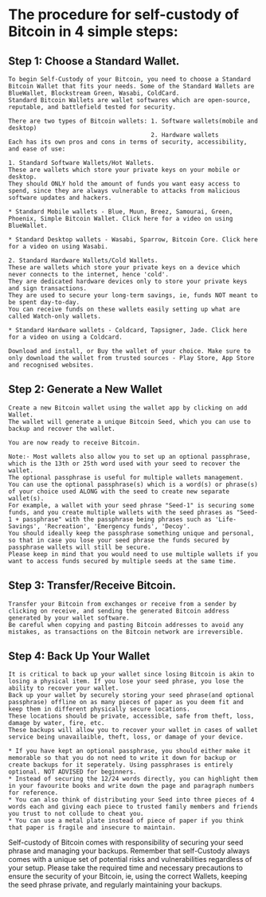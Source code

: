 # The procedure for self-custody of Bitcoin in 4 simple steps:

## Step 1: Choose a Standard Wallet.
    To begin Self-Custody of your Bitcoin, you need to choose a Standard Bitcoin Wallet that fits your needs. Some of the Standard Wallets are BlueWallet, Blockstream Green, Wasabi, ColdCard.
    Standard Bitcoin Wallets are wallet softwares which are open-source, reputable, and battlefield tested for security.

    There are two types of Bitcoin wallets: 1. Software wallets(mobile and desktop)
                                            2. Hardware wallets
    Each has its own pros and cons in terms of security, accessibility, and ease of use:

    1. Standard Software Wallets/Hot Wallets. 
    These are wallets which store your private keys on your mobile or desktop. 
    They should ONLY hold the amount of funds you want easy access to spend, since they are always vulnerable to attacks from malicious software updates and hackers. 

    * Standard Mobile wallets - Blue, Muun, Breez, Samourai, Green, Phoenix, Simple Bitcoin Wallet. Click here for a video on using BlueWallet.

    * Standard Desktop wallets - Wasabi, Sparrow, Bitcoin Core. Click here for a video on using Wasabi.   

    2. Standard Hardware Wallets/Cold Wallets. 
    These are wallets which store your private keys on a device which never connects to the internet, hence 'cold'.
    They are dedicated hardware devices only to store your private keys and sign transactions.
    They are used to secure your long-term savings, ie, funds NOT meant to be spent day-to-day.
    You can receive funds on these wallets easily setting up what are called Watch-only wallets.

    * Standard Hardware wallets - Coldcard, Tapsigner, Jade. Click here for a video on using a Coldcard.
   
    Download and install, or Buy the wallet of your choice. Make sure to only download the wallet from trusted sources - Play Store, App Store and recognised websites.

## Step 2: Generate a New Wallet
    Create a new Bitcoin wallet using the wallet app by clicking on add Wallet. 
    The wallet will generate a unique Bitcoin Seed, which you can use to backup and recover the wallet. 

    You are now ready to receive Bitcoin. 

    Note:- Most wallets also allow you to set up an optional passphrase, which is the 13th or 25th word used with your seed to recover the wallet.
    The optional passphrase is useful for multiple wallets management.
    You can use the optional passphrase(s) which is a word(s) or phrase(s) of your choice used ALONG with the seed to create new separate wallet(s).
    For example, a wallet with your seed phrase "Seed-1" is securing some funds, and you create multiple wallets with the seed phrases as "Seed-1 + passphrase" with the passphrase being phrases such as 'Life-Savings', 'Recreation', 'Emergency funds', 'Decoy'.
    You should ideally keep the passphrase something unique and personal, so that in case you lose your seed phrase the funds secured by passphrase wallets will still be secure.
    Please keep in mind that you would need to use multiple wallets if you want to access funds secured by multiple seeds at the same time. 
  
## Step 3: Transfer/Receive Bitcoin.
    Transfer your Bitcoin from exchanges or receive from a sender by clicking on receive, and sending the generated Bitcoin address generated by your wallet software. 
    Be careful when copying and pasting Bitcoin addresses to avoid any mistakes, as transactions on the Bitcoin network are irreversible.

## Step 4: Back Up Your Wallet
    It is critical to back up your wallet since losing Bitcoin is akin to losing a physical item. If you lose your seed phrase, you lose the ability to recover your wallet.
    Back up your wallet by securely storing your seed phrase(and optional passphrase) offline on as many pieces of paper as you deem fit and keep them in different physically secure locations.
    These locations should be private, accessible, safe from theft, loss, damage by water, fire, etc.
    These backups will allow you to recover your wallet in cases of wallet service being unavailaible, theft, loss, or damage of your device.

    * If you have kept an optional passphrase, you should either make it memorable so that you do not need to write it down for backup or create backups for it seperately. Using passphrases is entirely optional. NOT ADVISED for beginners.
    * Instead of securing the 12/24 words directly, you can highlight them in your favourite books and write down the page and paragraph numbers for reference.
    * You can also think of distributing your Seed into three pieces of 4 words each and giving each piece to trusted family members and friends you trust to not collude to cheat you.
    * You can use a metal plate instead of piece of paper if you think that paper is fragile and insecure to maintain. 
Self-custody of Bitcoin comes with responsibility of securing your seed phrase and managing your backups. Remember that self-Custody always comes with a unique set of potential risks and vulnerabilities regardless of your setup. 
Please take the required time and necessary precautions to ensure the security of your Bitcoin, ie, using the correct Wallets, keeping the seed phrase private, and regularly maintaining your backups. 
